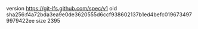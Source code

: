 version https://git-lfs.github.com/spec/v1
oid sha256:f4a72bda3ea9e0de3620555d6ccf938602137b1ed4befc0196734979979422ee
size 2395
